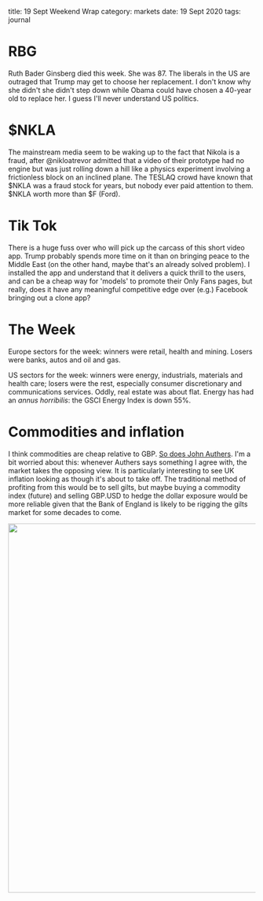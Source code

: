 title: 19 Sept Weekend Wrap
category: markets
date: 19 Sept 2020
tags: journal

# RBG

Ruth Bader Ginsberg died this week. She was 87.
The liberals in the US are outraged that Trump may get to choose her replacement. 
I don't know why she didn't she didn't step down while Obama could have chosen a 40-year old to replace her.
I guess I'll never understand US politics.

# $NKLA

The mainstream media seem to be waking up to the fact that Nikola is a fraud, after @nikloatrevor admitted that a video of their prototype had no engine but was just rolling down a hill like a physics experiment involving a frictionless block on an inclined plane.
The TESLAQ  crowd have known that $NKLA was a fraud stock for years, but nobody ever paid attention to them.
$NKLA worth more than $F (Ford).

# Tik Tok

There is a huge fuss over who will pick up the carcass of this short video app. Trump probably spends more time on it than on bringing peace to the Middle East (on the other hand, maybe that's an already solved problem).
I installed the app and understand that it delivers a quick thrill to the users, and can be a cheap way for 'models' to promote their Only Fans pages, but really, does it have any meaningful competitive edge over (e.g.) Facebook bringing out a clone app?

# The Week

Europe sectors for the week: winners were retail, health and mining. Losers were banks, autos and oil and gas.

US sectors for the week: winners were  energy, industrials, materials and health care; losers were the rest, especially consumer discretionary and communications services. Oddly, real estate was about flat.
Energy has had an *annus horribilis*: the GSCI Energy Index is down 55%.

# Commodities and inflation

I think commodities are cheap relative to GBP. [So does John Authers](https://www.bloomberg.com/opinion/articles/2020-09-15/fed-wants-inflation-japan-points-to-easy-money-limits?sref=uN6cur8D). 
I'm a bit worried about this: whenever Authers says something I agree with, the market takes the opposing view.
It is particularly interesting to see UK inflation looking as though it's about to take off.
The traditional method of profiting from this would be to sell gilts, but maybe buying a commodity index (future) and selling GBP.USD to hedge the dollar exposure would be more reliable given that the Bank of England is likely to be rigging the gilts market for some decades to come.

<img src="https://www.bloomberg.com/opinion/articles/2020-09-15/fed-wants-inflation-japan-points-to-easy-money-limits?sref=uN6cur8D" width=750px>